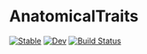 # AnatomicalTraits

[![Stable](https://img.shields.io/badge/docs-stable-blue.svg)](https://Tokazama.github.io/AnatomicalTraits.jl/stable)
[![Dev](https://img.shields.io/badge/docs-dev-blue.svg)](https://Tokazama.github.io/AnatomicalTraits.jl/dev)
[![Build Status](https://github.com/Tokazama/AnatomicalTraits.jl/workflows/CI/badge.svg)](https://github.com/Tokazama/AnatomicalTraits.jl/actions)
